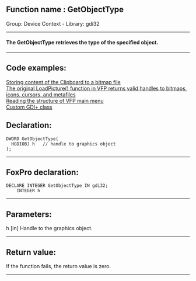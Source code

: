 
## Function name : GetObjectType
Group: Device Context - Library: gdi32    
***  


#### The GetObjectType retrieves the type of the specified object.
***  


## Code examples:
[Storing content of the Clipboard to a bitmap file](../../samples/sample_189.md)  
[The original LoadPicture() function in VFP returns valid handles to bitmaps, icons, cursors, and metafiles](../../samples/sample_296.md)  
[Reading the structure of VFP main menu](../../samples/sample_337.md)  
[Custom GDI+ class](../../samples/sample_450.md)  

## Declaration:
```foxpro  
DWORD GetObjectType(
  HGDIOBJ h   // handle to graphics object
);  
```  
***  


## FoxPro declaration:
```foxpro  
DECLARE INTEGER GetObjectType IN gdi32;
	INTEGER h  
```  
***  


## Parameters:
h 
[in] Handle to the graphics object.  
***  


## Return value:
If the function fails, the return value is zero.   
***  

